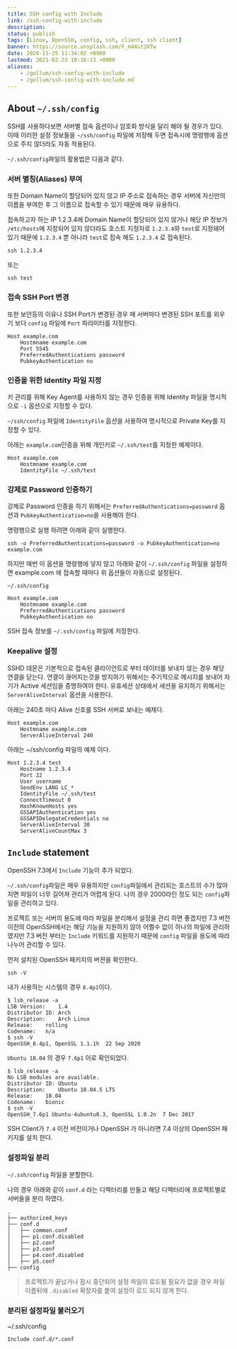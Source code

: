 ```yaml
---
title: SSH config with Include
link: /ssh-config-with-include
description: 
status: publish
tags: [Linux, OpenSSH, config, ssh, client, ssh client] 
banner: https://source.unsplash.com/F_m44ut3XTw
date: 2020-11-25 11:34:02 +0900
lastmod: 2021-02-23 10:16:13 +0900
aliases:
    - /gollum/ssh-config-with-include
    - /gollum/ssh-config-with-include.md
---
```


## About `~/.ssh/config`

SSH를 사용하다보면 서버별 접속 옵션이나 암호화 방식을 달리 해야 될 경우가 있다. 이때 이러한 설정 정보들을 `~/ssh/config` 파일에 저장해 두면 접속시에 명령행에 옵션으로 주지 않더라도 자동 적용된다. 

`~/.ssh/config`파일의 활용법은 다음과 같다. 


### 서버 별칭(Aliases) 부여

또한 Domain Name이 할당되어 있지 않고 IP 주소로 접속하는 경우 서버에 자신만의 이름을 부여한 후 그 이름으로 접속할 수 있기 때문에 매우 유용하다. 

접속하고자 하는 IP 1.2.3.4에 Domain Name이 할당되어 있지 않거나 해당 IP 정보가 `/etc/hosts`에 지정되어 있지 않더라도 호스트 지정자로 `1.2.3.4`와  `test`로 지정돼어 있기 때문에 `1.2.3.4` 뿐 아니라 `test`로 접속 해도 `1.2.3.4` 로 접속된다. 

```
ssh 1.2.3.4
```
또는 
```
ssh test
```

### 접속 SSH Port 변경 

또한 보안등의 이유나 SSH Port가 변경된 경우 매 서버마다 변경된 SSH 포트를 외우기 보다 `config` 파일에 `Port` 파라미터를 지정한다.

```
Host example.com
    Hostmname example.com
    Port 5545
    PreferredAuthentications password 
    PubkeyAuthentication no
```


### 인증을 위한 Identity 파일 지정

키 관리를 위해 Key Agent를 사용하지 않는 경우 인증을 위해 Identity 파일을 명시적으로 `-i` 옵션으로 지정할 수 있다.

`~/ssh/config` 파일에 `IdentityFile` 옵션을 사용하여 명시적으로 Private Key를 지정할 수 있다. 

아래는 `example.com`인증을 위해 개인키로 `~/.ssh/test`를 지정한 예제이다. 

```
Host example.com
    Hostmname example.com
    IdentityFile ~/.ssh/test

```

<!--more-->

### 강제로 Password 인증하기

강제로 Password 인증을 하기 위해서는 `PreferredAuthentications=password` 옵션과 `PubkeyAuthentication=no`을 사용해야 한다. 

명령행으로 실행 하려면 아래와 같이 실행한다. 

```
ssh -o PreferredAuthentications=password -o PubkeyAuthentication=no example.com
```

하지만 매번 이 옵션을 명령행에 넣지 않고 아래와 같이 `~/.ssh/config` 파일을 설정하면 example.com 에 접속할 때마다 위 옵션들이 자동으로 설정된다. 

`~/.ssh/config`

```
Host example.com
    Hostmname example.com
    PreferredAuthentications password 
    PubkeyAuthentication no
```

SSH 접속 정보를 `~/.ssh/config` 파일에 저장한다. 


### Keepalive 설정

SSHD 데몬은 기본적으로 접속된 클라이언트로 부터 데이터를 보내지 않는 경우 해당 연결을 닫는다. 연결이 끊어지는것을 방지하기 위해서는 주기적으로 메시지를 보내어 자기가 Active 세션임을 증명하여야 한다.
유휴세션 상태에서 세션을 유지하기 위해서는 `ServerAliveInterval` 옵션을 사용한다. 

아래는 240초 마다 Alive 신호를 SSH 서버로 보내는 예제다.

```
Host example.com
    Hostmname example.com
    ServerAliveInterval 240
```

아래는 ~/ssh/config 파일의 예제 이다.
```
Host 1.2.3.4 test
    Hostname 1.2.3.4
    Port 22
    User username
    SendEnv LANG LC_*
    IdentityFile ~/.ssh/test
    ConnectTimeout 0
    HashKnownHosts yes
    GSSAPIAuthentication yes
    GSSAPIDelegateCredentials no
    ServerAliveInterval 30
    ServerAliveCountMax 3
```



## `Include` statement

OpenSSH 7.3에서 `Include` 기능이 추가 되었다.

`~/.ssh/config`파일은 매우 유용하지만 `config`파일에서 관리되는 호스트의 수가 많아지면 파일이 너무 길어져 관리가 어렵게 된다. 나의 경우 2000라인 정도 되는 `config`파일을 관리하고 있다. 

프로젝트 또는 서버의 용도에 따라 파일을 분리해서 설정을 관리 하면 좋겠지만 7.3 버전 이전의 OpenSSH에서는 해당 기능을 지원하지 않아 어쩔수 없이 하나의 파일에 관리하였지만 7.3 버전 부터는 `Include` 키워드를 지원하기 때문에 `config` 파일을 용도에 따라 나누어 관리할 수 있다. 


먼저 설치된 OpenSSH 패키지의 버젼을 확인한다.

```
ssh -V
```

내가 사용하는 시스템의 경우 `8.4p1`이다. 
```
$ lsb_release -a
LSB Version:	1.4
Distributor ID:	Arch
Description:	Arch Linux
Release:	rolling
Codename:	n/a
$ ssh -V
OpenSSH_8.4p1, OpenSSL 1.1.1h  22 Sep 2020
```

`Ubuntu 18.04` 의 경우 `7.6p1` 이로 확인되었다.

```
$ lsb_release -a
No LSB modules are available.
Distributor ID:	Ubuntu
Description:	Ubuntu 18.04.5 LTS
Release:	18.04
Codename:	bionic
$ ssh -V
OpenSSH_7.6p1 Ubuntu-4ubuntu0.3, OpenSSL 1.0.2n  7 Dec 2017
```

SSH Client가 `7.4` 이전 버전이거나 OpenSSH 가 아니라면 7.4 이상의 OpenSSH 패키지를 설치 한다.


### 설정파일 분리

`~/.ssh/config` 파일을 분할한다.

나의 경우 아래와 같이  `conf.d` 라는 디렉터리를 만들고 해당 디렉터리에 프로젝트별로 서버들을 분리 하였다.


```
.
├── authorized_keys
├── conf.d
│   ├── common.conf
│   ├── p1.conf.disabled
│   ├── p2.conf
│   ├── p3.conf
│   ├── p4.conf.disabled
│   ├── p5.conf
├── config
```

> 프로젝트가 끝났거나 잠시 중단되어 설정 파일이 로드될 필요가 없을 경우 파일 이름뒤에 `.disabled` 확장자를 붙여 설정이 로드 되지 않게 한다.

### 분리된 설정파일 불러오기


~/.ssh/config
```
Include conf.d/*.conf
```

